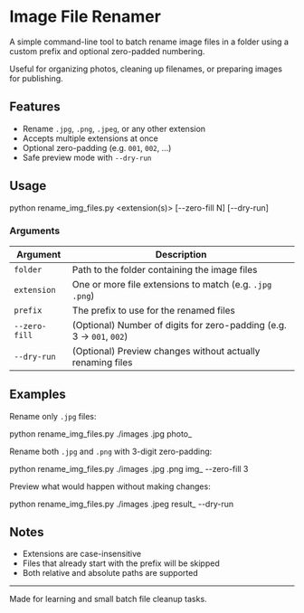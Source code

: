 # Image File Renamer

A simple command-line tool to batch rename image files in a folder using a custom prefix and optional zero-padded numbering.

Useful for organizing photos, cleaning up filenames, or preparing images for publishing.

## Features

- Rename `.jpg`, `.png`, `.jpeg`, or any other extension
- Accepts multiple extensions at once
- Optional zero-padding (e.g. `001`, `002`, ...)
- Safe preview mode with `--dry-run`

## Usage

python rename_img_files.py <folder> <extension(s)> <prefix> [--zero-fill N] [--dry-run]

### Arguments

| Argument        | Description                                                            |
|-----------------|-------------------------------------------------------------------------|
| `folder`        | Path to the folder containing the image files                          |
| `extension`     | One or more file extensions to match (e.g. `.jpg .png`)                |
| `prefix`        | The prefix to use for the renamed files                                |
| `--zero-fill`   | (Optional) Number of digits for zero-padding (e.g. 3 → `001`, `002`)   |
| `--dry-run`     | (Optional) Preview changes without actually renaming files             |

## Examples

Rename only `.jpg` files:

python rename_img_files.py ./images .jpg photo_

Rename both `.jpg` and `.png` with 3-digit zero-padding:

python rename_img_files.py ./images .jpg .png img_ --zero-fill 3

Preview what would happen without making changes:

python rename_img_files.py ./images .jpeg result_ --dry-run

## Notes

- Extensions are case-insensitive
- Files that already start with the prefix will be skipped
- Both relative and absolute paths are supported

---

Made for learning and small batch file cleanup tasks.